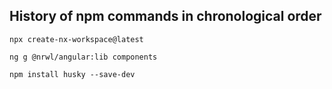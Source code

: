 ## History of npm commands in chronological order

```
npx create-nx-workspace@latest
```

```
ng g @nrwl/angular:lib components
```

```
npm install husky --save-dev
```
